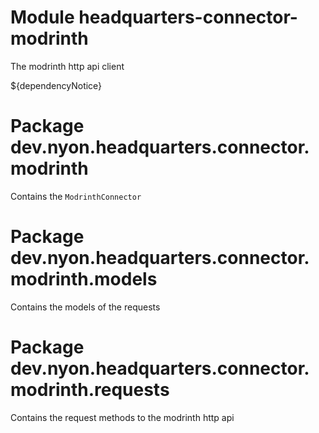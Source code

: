 # Module headquarters-connector-modrinth
The modrinth http api client

${dependencyNotice}

# Package dev.nyon.headquarters.connector.modrinth
Contains the `ModrinthConnector`

# Package dev.nyon.headquarters.connector.modrinth.models
Contains the models of the requests

# Package dev.nyon.headquarters.connector.modrinth.requests
Contains the request methods to the modrinth http api